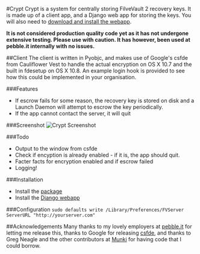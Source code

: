 #Crypt
Crypt is a system for centrally storing FilveVault 2 recovery keys. It is made up of a client app, and a Django web app for storing the keys. You will also need to [download and install the webapp](https://github.com/grahamgilbert/Crypt-Server).

__It is not considered production quality code yet as it has not undergone extensive testing. Please use with caution. It has however, been used at pebble.it internally with no issues.__

##Client
The client is written in Pyobjc, and makes use of Google's csfde from Cauliflower Vest to handle the actual encryption on OS X 10.7 and the built in fdesetup on OS X 10.8. An example login hook is provided to see how this could be implemented in your organisation. 

###Features
- If escrow fails for some reason, the recovery key is stored on disk and a Launch Daemon will attempt to escrow the key periodically.
- If the app cannot contact the server, it will quit

###Screenshot
![Crypt Screenshot](https://raw.github.com/grahamgilbert/Crypt/master/Screenshot.png)

###Todo
- Output to the window from csfde
- Check if encyption is already enabled - if it is, the app should quit.
- Facter facts for encryption enabled and if escrow failed
- Logging!

###Installation
- Install the [package](https://github.com/grahamgilbert/Crypt/raw/master/Build/Crypt_Client.pkg) 
- Install the [Django webapp](https://github.com/grahamgilbert/Crypt-Server)

###Configuration
``sudo defaults write /Library/Preferences/FVServer ServerURL "http://yourserver.com"``

##Acknowledgements
Many thanks to my lovely employers at [pebble.it](http://pebbleit.com) for letting me release this, thanks to Google for releasing [csfde](http://code.google.com/p/cauliflowervest/), and thanks to Greg Neagle and the other contributors at [Munki](http://code.google.com/p/munki/) for having code that I could borrow.